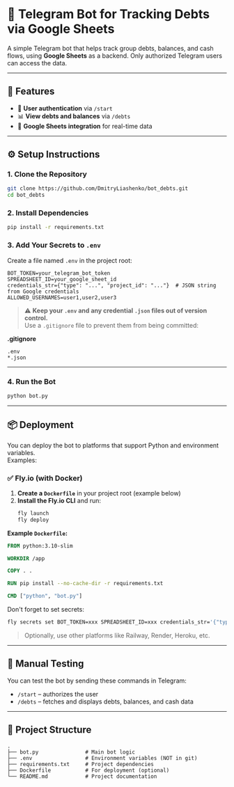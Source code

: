 # 🤖 Telegram Bot for Tracking Debts via Google Sheets

A simple Telegram bot that helps track group debts, balances, and cash flows, using **Google Sheets** as a backend. Only authorized Telegram users can access the data.

---

## 🚀 Features

- 🔐 **User authentication** via `/start`
- 📊 **View debts and balances** via `/debts`
- 📁 **Google Sheets integration** for real-time data

---

## ⚙️ Setup Instructions

### 1. Clone the Repository

```bash
git clone https://github.com/DmitryLiashenko/bot_debts.git
cd bot_debts
```

### 2. Install Dependencies

```bash
pip install -r requirements.txt
```

### 3. Add Your Secrets to `.env`

Create a file named `.env` in the project root:

```dotenv
BOT_TOKEN=your_telegram_bot_token
SPREADSHEET_ID=your_google_sheet_id
credentials_str={"type": "...", "project_id": "..."}  # JSON string from Google credentials
ALLOWED_USERNAMES=user1,user2,user3
```

> ⚠️ **Keep your `.env` and any credential `.json` files out of version control.**  
> Use a `.gitignore` file to prevent them from being committed:

**.gitignore**
```
.env
*.json
```

---

### 4. Run the Bot

```bash
python bot.py
```

---

## 📦 Deployment

You can deploy the bot to platforms that support Python and environment variables.  
Examples:

### ✅ Fly.io (with Docker)

1. **Create a `Dockerfile`** in your project root (example below)
2. **Install the Fly.io CLI** and run:
   ```bash
   fly launch
   fly deploy
   ```

**Example `Dockerfile`:**
```Dockerfile
FROM python:3.10-slim

WORKDIR /app

COPY . .

RUN pip install --no-cache-dir -r requirements.txt

CMD ["python", "bot.py"]
```

Don't forget to set secrets:

```bash
fly secrets set BOT_TOKEN=xxx SPREADSHEET_ID=xxx credentials_str='{"type":"service_account",...}' ALLOWED_USERNAMES=user1,user2
```

> Optionally, use other platforms like Railway, Render, Heroku, etc.

---

## 🧪 Manual Testing

You can test the bot by sending these commands in Telegram:

- `/start` – authorizes the user
- `/debts` – fetches and displays debts, balances, and cash data

---

## 📁 Project Structure

```
.
├── bot.py               # Main bot logic
├── .env                 # Environment variables (NOT in git)
├── requirements.txt     # Project dependencies
├── Dockerfile           # For deployment (optional)
└── README.md            # Project documentation
```
